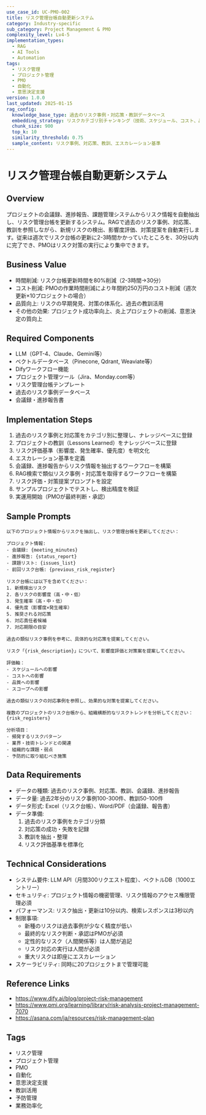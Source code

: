 ```yaml
---
use_case_id: UC-PMO-002
title: リスク管理台帳自動更新システム
category: Industry-specific
sub_category: Project Management & PMO
complexity_level: Lv4-5
implementation_types:
  - RAG
  - AI Tools
  - Automation
tags:
  - リスク管理
  - プロジェクト管理
  - PMO
  - 自動化
  - 意思決定支援
version: 1.0.0
last_updated: 2025-01-15
rag_config:
  knowledge_base_type: 過去のリスク事例・対応策・教訓データベース
  embedding_strategy: リスクカテゴリ別チャンキング（技術、スケジュール、コスト、品質別）
  chunk_size: 900
  top_k: 10
  similarity_threshold: 0.75
  sample_content: リスク事例、対応策、教訓、エスカレーション基準
---
```


# リスク管理台帳自動更新システム

## Overview

プロジェクトの会議録、進捗報告、課題管理システムからリスク情報を自動抽出し、リスク管理台帳を更新するシステム。RAGで過去のリスク事例、対応策、教訓を参照しながら、新規リスクの検出、影響度評価、対策提案を自動実行します。従来は週次でリスク台帳の更新に2-3時間かかっていたところを、30分以内に完了でき、PMOはリスク対策の実行により集中できます。

## Business Value

- 時間削減: リスク台帳更新時間を80%削減（2-3時間→30分）
- コスト削減: PMOの作業時間削減により年間約250万円のコスト削減（週次更新×10プロジェクトの場合）
- 品質向上: リスクの早期発見、対策の体系化、過去の教訓活用
- その他の効果: プロジェクト成功率向上、炎上プロジェクトの削減、意思決定の質向上

## Required Components

- LLM（GPT-4、Claude、Gemini等）
- ベクトルデータベース（Pinecone, Qdrant, Weaviate等）
- Difyワークフロー機能
- プロジェクト管理ツール（Jira、Monday.com等）
- リスク管理台帳テンプレート
- 過去のリスク事例データベース
- 会議録・進捗報告書

## Implementation Steps

1. 過去のリスク事例と対応策をカテゴリ別に整理し、ナレッジベースに登録
2. プロジェクトの教訓（Lessons Learned）をナレッジベースに登録
3. リスク評価基準（影響度、発生確率、優先度）を明文化
4. エスカレーション基準を定義
5. 会議録、進捗報告からリスク情報を抽出するワークフローを構築
6. RAG検索で類似リスク事例・対応策を取得するワークフローを構築
7. リスク評価・対策提案プロンプトを設定
8. サンプルプロジェクトでテストし、検出精度を検証
9. 実運用開始（PMOが最終判断・承認）

## Sample Prompts

```
以下のプロジェクト情報からリスクを抽出し、リスク管理台帳を更新してください：

プロジェクト情報:
- 会議録: {meeting_minutes}
- 進捗報告: {status_report}
- 課題リスト: {issues_list}
- 前回リスク台帳: {previous_risk_register}

リスク台帳には以下を含めてください：
1. 新規検出リスク
2. 各リスクの影響度（高・中・低）
3. 発生確率（高・中・低）
4. 優先度（影響度×発生確率）
5. 推奨される対応策
6. 対応責任者候補
7. 対応期限の目安

過去の類似リスク事例を参考に、具体的な対応策を提案してください。
```

```
リスク「{risk_description}」について、影響度評価と対策案を提案してください。

評価軸：
- スケジュールへの影響
- コストへの影響
- 品質への影響
- スコープへの影響

過去の類似リスクの対応事例を参照し、効果的な対策を提案してください。
```

```
複数のプロジェクトのリスク台帳から、組織横断的なリスクトレンドを分析してください：
{risk_registers}

分析項目：
- 頻発するリスクパターン
- 業界・技術トレンドとの関連
- 組織的な課題・弱点
- 予防的に取り組むべき施策
```

## Data Requirements

- データの種類: 過去のリスク事例、対応策、教訓、会議録、進捗報告
- データ量: 過去2年分のリスク事例100-300件、教訓50-100件
- データ形式: Excel（リスク台帳）、Word/PDF（会議録、報告書）
- データ準備:
  1. 過去のリスク事例をカテゴリ分類
  2. 対応策の成功・失敗を記録
  3. 教訓を抽出・整理
  4. リスク評価基準を標準化

## Technical Considerations

- システム要件: LLM API（月間300リクエスト程度）、ベクトルDB（1000エントリー）
- セキュリティ: プロジェクト情報の機密管理、リスク情報のアクセス権限管理必須
- パフォーマンス: リスク抽出・更新は10分以内、検索レスポンスは3秒以内
- 制限事項:
  - 新種のリスクは過去事例が少なく精度が低い
  - 最終的なリスク判断・承認はPMOが必須
  - 定性的なリスク（人間関係等）は人間が追記
  - リスク対応の実行は人間が必須
  - 重大リスクは即座にエスカレーション
- スケーラビリティ: 同時に20プロジェクトまで管理可能

## Reference Links

- https://www.dify.ai/blog/project-risk-management
- https://www.pmi.org/learning/library/risk-analysis-project-management-7070
- https://asana.com/ja/resources/risk-management-plan

## Tags

- リスク管理
- プロジェクト管理
- PMO
- 自動化
- 意思決定支援
- 教訓活用
- 予防管理
- 業務効率化
